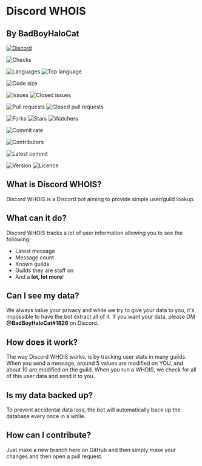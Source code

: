 # Discord WHOIS
## By BadBoyHaloCat
[![Discord](https://img.shields.io/discord/748260441884459079?label=Discord&style=for-the-badge)](https://discord.gg/fWjWWk2)

![Checks](https://img.shields.io/github/workflow/status/thetayloredman/Discord-WHOIS/Discord%20WHOIS?label=Checks&style=for-the-badge)

![Languages](https://img.shields.io/github/languages/count/thetayloredman/Discord-WHOIS?style=for-the-badge) ![Top language](https://img.shields.io/github/languages/top/thetayloredman/Discord-WHOIS?style=for-the-badge)

![Code size](https://img.shields.io/github/repo-size/thetayloredman/Discord-WHOIS?label=Code%20size&style=for-the-badge)

![Issues](https://img.shields.io/github/issues-raw/thetayloredman/Discord-WHOIS?style=for-the-badge) ![Closed issues](https://img.shields.io/github/issues-closed-raw/thetayloredman/Discord-WHOIS?style=for-the-badge)

![Pull requests](https://img.shields.io/github/issues-pr-raw/thetayloredman/Discord-WHOIS?style=for-the-badge) ![Closed pull requests](https://img.shields.io/github/issues-pr-closed-raw/thetayloredman/Discord-WHOIS?style=for-the-badge)

![Forks](https://img.shields.io/github/forks/thetayloredman/Discord-WHOIS?style=for-the-badge) ![Stars](https://img.shields.io/github/stars/thetayloredman/Discord-WHOIS?style=for-the-badge) ![Watchers](https://img.shields.io/github/watchers/thetayloredman/Discord-WHOIS?style=for-the-badge)

![Commit rate](https://img.shields.io/github/commit-activity/m/thetayloredman/Discord-WHOIS?label=Commit%20Rate&style=for-the-badge)

![Contributors](https://img.shields.io/github/contributors/thetayloredman/Discord-WHOIS?style=for-the-badge)

![Latest commit](https://img.shields.io/github/last-commit/thetayloredman/Discord-WHOIS?label=latest%20commit&style=for-the-badge)

![Version](https://img.shields.io/github/package-json/v/thetayloredman/Discord-WHOIS?style=for-the-badge) ![Licence](https://img.shields.io/github/license/thetayloredman/Discord-WHOIS?style=for-the-badge)

## What is Discord WHOIS?
Discord WHOIS is a Discord bot aiming to provide simple user/guild lookup.

## What can it do?
Discord WHOIS tracks a lot of user information allowing you to see the following:

- Latest message
- Message count
- Known guilds
- Guilds they are staff on
- And a **lot, lot more**!

## Can I see my data?
We always value your privacy and while we try to give your data to you, it's impossible to have the bot extract all of it.
If you want your data, please DM **@BadBoyHaloCat#1826** on Discord.

## How does it work?
The way Discord WHOIS works, is by tracking user stats in many guilds. When you send a message, around 5 values are modified on YOU, and about 10 are modified on the guild.
When you run a WHOIS, we check for all of this user data and send it to you.

## Is my data backed up?
To prevent accidental data loss, the bot will automatically back up the database every once in a while.

## How can I contribute?
Just make a new branch here on GitHub and then simply make your changes and then open a pull request.